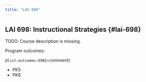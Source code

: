 ```yaml
---
title: "LAI 698"
---
```


## LAI 698: Instructional Strategies {#lai-698}

TODO: Course description is missing.

Program outcomes:

` @list:outcomes:698 `{=comment}

 - PK5
 - PK6


